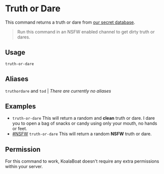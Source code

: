 # Truth or Dare
This command returns a truth or dare from [our secret database](/53cr37-d474b453/).
> Run this command in an NSFW enabled channel to get dirty truth or dares.

## Usage
`truth-or-dare`

## Aliases
`truthordare` and `tod` | *There are currently no aliases*

## Examples
- `truth-or-dare` This will return a random and **clean** truth or dare. I dare you to open a bag of snacks or candy using only your mouth, no hands or feet.
- [#NSFW](#) `truth-or-dare` This will return a random **NSFW** truth or dare.

## Permission
For this command to work, KoalaBoat doesn't require any extra permissions within your server.